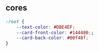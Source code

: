 ## cores

```css
:root {
    --text-color: #DBE4EF;
    --card-front-color: #144480;;
    --card-back-color: #00f48f;
}
```

